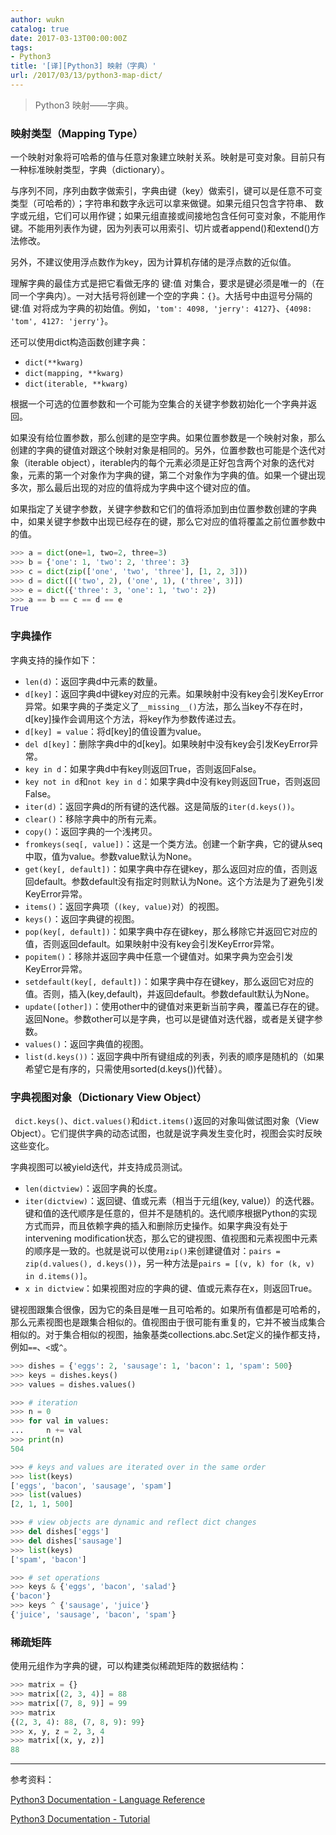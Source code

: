 ```yaml
---
author: wukn
catalog: true
date: 2017-03-13T00:00:00Z
tags:
- Python3
title: '[译][Python3] 映射（字典）'
url: /2017/03/13/python3-map-dict/
---
```


> Python3 映射——字典。

<!--more-->

### 映射类型（Mapping Type）

一个映射对象将可哈希的值与任意对象建立映射关系。映射是可变对象。目前只有一种标准映射类型，字典（dictionary）。

与序列不同，序列由数字做索引，字典由键（key）做索引，键可以是任意不可变类型（可哈希的）；字符串和数字永远可以拿来做键。如果元组只包含字符串、 数字或元组，它们可以用作键；如果元组直接或间接地包含任何可变对象，不能用作键。不能用列表作为键，因为列表可以用索引、切片或者append()和extend()方法修改。

另外，不建议使用浮点数作为key，因为计算机存储的是浮点数的近似值。

理解字典的最佳方式是把它看做无序的 键:值 对集合，要求是键必须是唯一的（在同一个字典内）。一对大括号将创建一个空的字典：`{}`。大括号中由逗号分隔的 键:值 对将成为字典的初始值。例如，`'tom': 4098, 'jerry': 4127}`、`{4098: 'tom', 4127: 'jerry'}`。

还可以使用dict构造函数创建字典：

* `dict(**kwarg)`
* `dict(mapping, **kwarg)`
* `dict(iterable, **kwarg)`

根据一个可选的位置参数和一个可能为空集合的关键字参数初始化一个字典并返回。

如果没有给位置参数，那么创建的是空字典。如果位置参数是一个映射对象，那么创建的字典的键值对跟这个映射对象是相同的。另外，位置参数也可能是个迭代对象（iterable object），iterable内的每个元素必须是正好包含两个对象的迭代对象，元素的第一个对象作为字典的键，第二个对象作为字典的值。如果一个键出现多次，那么最后出现的对应的值将成为字典中这个键对应的值。

如果指定了关键字参数，关键字参数和它们的值将添加到由位置参数创建的字典中，如果关键字参数中出现已经存在的键，那么它对应的值将覆盖之前位置参数中的值。

```python
>>> a = dict(one=1, two=2, three=3)
>>> b = {'one': 1, 'two': 2, 'three': 3}
>>> c = dict(zip(['one', 'two', 'three'], [1, 2, 3]))
>>> d = dict([('two', 2), ('one', 1), ('three', 3)])
>>> e = dict({'three': 3, 'one': 1, 'two': 2})
>>> a == b == c == d == e
True
```

### 字典操作

字典支持的操作如下：

* `len(d)`：返回字典d中元素的数量。
* `d[key]`：返回字典d中键key对应的元素。如果映射中没有key会引发KeyError异常。如果字典的子类定义了`__missing__()`方法，那么当key不存在时，d[key]操作会调用这个方法，将key作为参数传递过去。
* `d[key] = value`：将d[key]的值设置为value。
* `del d[key]`：删除字典d中的d[key]。如果映射中没有key会引发KeyError异常。
* `key in d`：如果字典d中有key则返回True，否则返回False。
* `key not in d`和`not key in d`：如果字典d中没有key则返回True，否则返回False。
* `iter(d)`：返回字典d的所有键的迭代器。这是简版的`iter(d.keys())`。
* `clear()`：移除字典中的所有元素。
* `copy()`：返回字典的一个浅拷贝。
* `fromkeys(seq[, value])`：这是一个类方法。创建一个新字典，它的键从seq中取，值为value。参数value默认为None。
* `get(key[, default])`：如果字典中存在键key，那么返回对应的值，否则返回default。参数default没有指定时则默认为None。这个方法是为了避免引发KeyError异常。
* `items()`：返回字典项（`(key, value)`对）的视图。
* `keys()`：返回字典键的视图。
* `pop(key[, default])`：如果字典中存在键key，那么移除它并返回它对应的值，否则返回default。如果映射中没有key会引发KeyError异常。
* `popitem()`：移除并返回字典中任意一个键值对。如果字典为空会引发KeyError异常。
* `setdefault(key[, default])`：如果字典中存在键key，那么返回它对应的值。否则，插入(key,default)，并返回default。参数default默认为None。
* `update([other])`：使用other中的键值对来更新当前字典，覆盖已存在的键。返回None。参数other可以是字典，也可以是键值对迭代器，或者是关键字参数。
* `values()`：返回字典值的视图。
* `list(d.keys())`：返回字典中所有键组成的列表，列表的顺序是随机的（如果希望它是有序的，只需使用sorted(d.keys())代替）。

### 字典视图对象（Dictionary View Object）

` dict.keys()`、`dict.values()`和`dict.items()`返回的对象叫做试图对象（View Object）。它们提供字典的动态试图，也就是说字典发生变化时，视图会实时反映这些变化。

字典视图可以被yield迭代，并支持成员测试。

* `len(dictview)`：返回字典的长度。
* `iter(dictview)`：返回键、值或元素（相当于元组(key, value)）的迭代器。
键和值的迭代顺序是任意的，但并不是随机的。迭代顺序根据Python的实现方式而异，而且依赖字典的插入和删除历史操作。如果字典没有处于intervening modification状态，那么它的键视图、值视图和元素视图中元素的顺序是一致的。也就是说可以使用`zip()`来创建键值对：`pairs = zip(d.values(), d.keys())`，另一种方法是`pairs = [(v, k) for (k, v) in d.items()]`。
* `x in dictview`：如果视图对应的字典的键、值或元素存在x，则返回True。

键视图跟集合很像，因为它的条目是唯一且可哈希的。如果所有值都是可哈希的，那么元素视图也是跟集合相似的。值视图由于很可能有重复的，它并不被当成集合相似的。对于集合相似的视图，抽象基类collections.abc.Set定义的操作都支持，例如`==`、`<`或`^`。

```python
>>> dishes = {'eggs': 2, 'sausage': 1, 'bacon': 1, 'spam': 500}
>>> keys = dishes.keys()
>>> values = dishes.values()

>>> # iteration
>>> n = 0
>>> for val in values:
...     n += val
>>> print(n)
504

>>> # keys and values are iterated over in the same order
>>> list(keys)
['eggs', 'bacon', 'sausage', 'spam']
>>> list(values)
[2, 1, 1, 500]

>>> # view objects are dynamic and reflect dict changes
>>> del dishes['eggs']
>>> del dishes['sausage']
>>> list(keys)
['spam', 'bacon']

>>> # set operations
>>> keys & {'eggs', 'bacon', 'salad'}
{'bacon'}
>>> keys ^ {'sausage', 'juice'}
{'juice', 'sausage', 'bacon', 'spam'}
```

### 稀疏矩阵

使用元组作为字典的键，可以构建类似稀疏矩阵的数据结构：

```python
>>> matrix = {}
>>> matrix[(2, 3, 4)] = 88
>>> matrix[(7, 8, 9)] = 99
>>> matrix
{(2, 3, 4): 88, (7, 8, 9): 99}
>>> x, y, z = 2, 3, 4
>>> matrix[(x, y, z)]
88
```

---

参考资料：

[Python3 Documentation - Language Reference](https://docs.python.org/3.5/library/stdtypes.html#dict)

[Python3 Documentation - Tutorial](https://docs.python.org/3.5/tutorial/datastructures.html#dictionaries)
